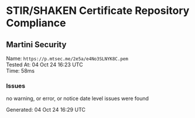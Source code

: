 # STIR/SHAKEN Certificate Repository Compliance

## Martini Security

Name: `https://p.mtsec.me/2e5a/e4No3SLNYK8C.pem`\
Tested At: 04 Oct 24 16:23 UTC\
Time: 58ms

### Issues

no warning, or error, or notice date level issues were found

Generated: 04 Oct 24 16:29 UTC